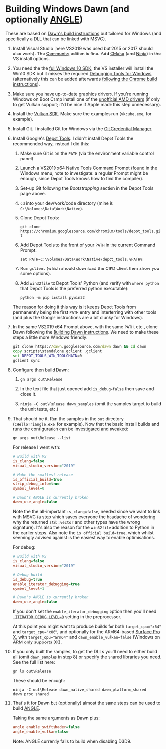 # Building Windows Dawn (and optionally [ANGLE](https://chromium.googlesource.com/angle/angle))

These are based on [Dawn's build instructions](//dawn.googlesource.com/dawn/+/HEAD/docs/building.md) but tailored for Windows (and specifically a DLL that can be linked with MSVC).

1. Install Visual Studio (here VS2019 was used but 2015 or 2017 should also work). The [Community](//visualstudio.microsoft.com/vs/community/) edition is fine. Add [CMake](//cmake.org) (and [Ninja](//ninja-build.org)) in the VS install options.

2. You need the the [full Windows 10 SDK](//developer.microsoft.com/en-gb/windows/downloads/windows-10-sdk/); the VS installer will install the Win10 SDK but it misses the required [Debugging Tools for Windows](//docs.microsoft.com/en-us/windows-hardware/drivers/debugger/) (alternatively this can be added afterwards [following the Chrome build instructions](https://chromium.googlesource.com/chromium/src/+/master/docs/windows_build_instructions.md#Visual-Studio)).

3. Make sure you have up-to-date graphics drivers. If you're running Windows on Boot Camp install one of the [unofficial AMD drivers](//www.bootcampdrivers.com) (if only to get Vulkan support; it'd be nice if Apple made this step unnecessary).

4. Install the [Vulkan SDK](//www.lunarg.com/vulkan-sdk/). Make sure the examples run (`vkcube.exe`, for example).

5. Install Git. I installed Git for Windows via the [Git Credential Manager](//github.com/Microsoft/Git-Credential-Manager-for-Windows/releases/).

6. Install Google's [Depot Tools](//commondatastorage.googleapis.com/chrome-infra-docs/flat/depot_tools/docs/html/depot_tools_tutorial.html#_setting_up). I didn't install Depot Tools the recommended way, instead I did this:

	1. Make sure Git is on the `PATH` (via the environment variable control panel).

	2. Launch a VS2019 x64 Native Tools Command Prompt (found in the Windows menu; note to investigate: a regular Prompt might be enough, since Depot Tools knows how to find the compiler).

	3. Set-up Git following the *Bootstrapping* section in the Depot Tools page above.

	4. `cd` into your dev/work/code directory (mine is `C:\Volumes\Data\Work\Native`).

	5. Clone Depot Tools:

		`git clone https://chromium.googlesource.com/chromium/tools/depot_tools.git`

	6. Add Depot Tools to the front of your `PATH` in the current Command Prompt:

		`set PATH=C:\Volumes\Data\Work\Native\depot_tools;%PATH%`

	7. Run `gclient` (which should download the CIPD client then show you some options).

	8. Add `win32file` to Depot Tools' Python (and verify with `where python` that Depot Tools is the preferred python executable):

		`python -m pip install pywin32`

	The reason for doing it this way is it keeps Depot Tools from permanently being the first `PATH` entry and interferring with other tools (and plus the Google instructions are a bit clunky for Windows).

7. In the same VS2019 x64 Prompt above, with the same `PATH`, etc., clone Dawn following the [Building Dawn instructions](//dawn.googlesource.com/dawn/+/HEAD/docs/buiding.md). We need to make these steps a little more Windows friendly:

	```bat
	git clone https://dawn.googlesource.com/dawn dawn && cd dawn
	copy scripts\standalone.gclient .gclient
	set DEPOT_TOOLS_WIN_TOOLCHAIN=0
	gclient sync
	```

8. Configure then build Dawn:

	1. `gn args out\Release`

	2. In the text file that just opened add `is_debug=false` then save and close it.

	3. `ninja -C out\Release dawn_samples` (omit the samples target to build the unit tests, etc.)

9. That should be it. Run the samples in the `out` directory (`CHelloTriangle.exe`, for example). Now that the basic install builds and runs the configuration can be investigated and tweaked:

	`gn args out\Release --list`

	For release I went with:

	```ini
	# Build with VS
	is_clang=false
	visual_studio_version="2019"
	
	# Make the smallest release
	is_official_build=true
	strip_debug_info=true
	symbol_level=0
	
	# Dawn's ANGLE is currently broken
	dawn_use_angle=false
	```

	Note the the all-important `is_clang=false`, needed since we want to link with MSVC (a step which saves everyone the headache of wondering why the returned `std::vector` and other types have the wrong signature). It's also the reason for the `win32file` addition to Python in the earlier steps. Also note the `is_official_build=true`, which whilst seemingly advised against is the easiest way to enable optimisations.

	For debug:

	```ini
	# Build with VS
	is_clang=false
	visual_studio_version="2019"
	
	# Debug build
	is_debug=true
	enable_iterator_debugging=true
	symbol_level=1
	
	# Dawn's ANGLE is currently broken
	dawn_use_angle=false
	```

	If you don't set the `enable_iterator_debugging` option then you'll need [`_ITERATOR_DEBUG_LEVEL=0`](//docs.microsoft.com/en-us/cpp/standard-library/iterator-debug-level?view=vs-2019) setting in the preprocessor.

	At this point you might want to produce builds for both `target_cpu="x64"` and `target_cpu="x86"`, and optionally for the ARM64-based [Surface Pro X](https://www.microsoft.com/en-us/p/surface-pro-x/8vdnrp2m6hhc), with `target_cpu="arm64"` and `dawn_enable_vulkan=false` (Windows on ARM only supports DX).

10. If you only built the samples, to get the DLLs you'll need to either build all (omit `dawn_samples` in step 8) or specify the shared libraries you need. See the full list here:

	`gn ls out\Release`
	
	These should be enough:
	
	`ninja -C out\Release dawn_native_shared dawn_platform_shared dawn_proc_shared`

11. That's it for Dawn but (optionally) almost the same steps can be used to build [ANGLE](//chromium.googlesource.com/angle/angle/+/HEAD/doc/DevSetup.md).

	Taking the same arguments as Dawn plus:

	```ini
	angle_enable_swiftshader=false
	angle_enable_vulkan=false
	```

	Note: ANGLE currently fails to build when disabling D3D9.
